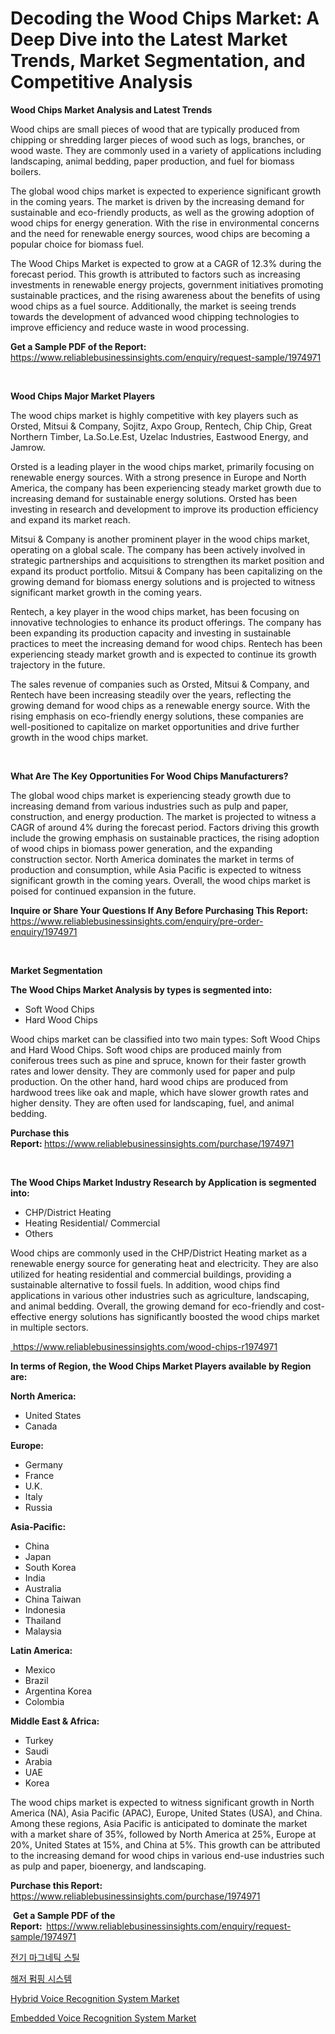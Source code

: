 <p><h1>Decoding the Wood Chips Market: A Deep Dive into the Latest Market Trends, Market Segmentation, and Competitive Analysis</h1></p><p><strong>Wood Chips Market Analysis and Latest Trends</strong></p>
<p><p>Wood chips are small pieces of wood that are typically produced from chipping or shredding larger pieces of wood such as logs, branches, or wood waste. They are commonly used in a variety of applications including landscaping, animal bedding, paper production, and fuel for biomass boilers.</p><p>The global wood chips market is expected to experience significant growth in the coming years. The market is driven by the increasing demand for sustainable and eco-friendly products, as well as the growing adoption of wood chips for energy generation. With the rise in environmental concerns and the need for renewable energy sources, wood chips are becoming a popular choice for biomass fuel.</p><p>The Wood Chips Market is expected to grow at a CAGR of 12.3% during the forecast period. This growth is attributed to factors such as increasing investments in renewable energy projects, government initiatives promoting sustainable practices, and the rising awareness about the benefits of using wood chips as a fuel source. Additionally, the market is seeing trends towards the development of advanced wood chipping technologies to improve efficiency and reduce waste in wood processing.</p></p>
<p><strong>Get a Sample PDF of the Report:&nbsp;</strong> <a href="https://www.reliablebusinessinsights.com/enquiry/request-sample/1974971">https://www.reliablebusinessinsights.com/enquiry/request-sample/1974971</a></p>
<p>&nbsp;</p>
<p><strong>Wood Chips Major Market Players</strong></p>
<p><p>The wood chips market is highly competitive with key players such as Orsted, Mitsui & Company, Sojitz, Axpo Group, Rentech, Chip Chip, Great Northern Timber, La.So.Le.Est, Uzelac Industries, Eastwood Energy, and Jamrow.</p><p>Orsted is a leading player in the wood chips market, primarily focusing on renewable energy sources. With a strong presence in Europe and North America, the company has been experiencing steady market growth due to increasing demand for sustainable energy solutions. Orsted has been investing in research and development to improve its production efficiency and expand its market reach.</p><p>Mitsui & Company is another prominent player in the wood chips market, operating on a global scale. The company has been actively involved in strategic partnerships and acquisitions to strengthen its market position and expand its product portfolio. Mitsui & Company has been capitalizing on the growing demand for biomass energy solutions and is projected to witness significant market growth in the coming years.</p><p>Rentech, a key player in the wood chips market, has been focusing on innovative technologies to enhance its product offerings. The company has been expanding its production capacity and investing in sustainable practices to meet the increasing demand for wood chips. Rentech has been experiencing steady market growth and is expected to continue its growth trajectory in the future.</p><p>The sales revenue of companies such as Orsted, Mitsui & Company, and Rentech have been increasing steadily over the years, reflecting the growing demand for wood chips as a renewable energy source. With the rising emphasis on eco-friendly energy solutions, these companies are well-positioned to capitalize on market opportunities and drive further growth in the wood chips market.</p></p>
<p>&nbsp;</p>
<p><strong>What Are The Key Opportunities For Wood Chips Manufacturers?</strong></p>
<p><p>The global wood chips market is experiencing steady growth due to increasing demand from various industries such as pulp and paper, construction, and energy production. The market is projected to witness a CAGR of around 4% during the forecast period. Factors driving this growth include the growing emphasis on sustainable practices, the rising adoption of wood chips in biomass power generation, and the expanding construction sector. North America dominates the market in terms of production and consumption, while Asia Pacific is expected to witness significant growth in the coming years. Overall, the wood chips market is poised for continued expansion in the future.</p></p>
<p><strong>Inquire or Share Your Questions If Any Before Purchasing This Report:</strong> <a href="https://www.reliablebusinessinsights.com/enquiry/pre-order-enquiry/1974971">https://www.reliablebusinessinsights.com/enquiry/pre-order-enquiry/1974971</a></p>
<p>&nbsp;</p>
<p><strong>Market Segmentation</strong></p>
<p><strong>The Wood Chips Market Analysis by types is segmented into:</strong></p>
<p><ul><li>Soft Wood Chips</li><li>Hard Wood Chips</li></ul></p>
<p><p>Wood chips market can be classified into two main types: Soft Wood Chips and Hard Wood Chips. Soft wood chips are produced mainly from coniferous trees such as pine and spruce, known for their faster growth rates and lower density. They are commonly used for paper and pulp production. On the other hand, hard wood chips are produced from hardwood trees like oak and maple, which have slower growth rates and higher density. They are often used for landscaping, fuel, and animal bedding.</p></p>
<p><strong>Purchase this Report:&nbsp;</strong><a href="https://www.reliablebusinessinsights.com/purchase/1974971">https://www.reliablebusinessinsights.com/purchase/1974971</a></p>
<p>&nbsp;</p>
<p><strong>The Wood Chips Market Industry Research by Application is segmented into:</strong></p>
<p><ul><li>CHP/District Heating</li><li>Heating Residential/ Commercial</li><li>Others</li></ul></p>
<p><p>Wood chips are commonly used in the CHP/District Heating market as a renewable energy source for generating heat and electricity. They are also utilized for heating residential and commercial buildings, providing a sustainable alternative to fossil fuels. In addition, wood chips find applications in various other industries such as agriculture, landscaping, and animal bedding. Overall, the growing demand for eco-friendly and cost-effective energy solutions has significantly boosted the wood chips market in multiple sectors.</p></p>
<p><a href="https://www.reliablebusinessinsights.com/wood-chips-r1974971">&nbsp;https://www.reliablebusinessinsights.com/wood-chips-r1974971</a></p>
<p><strong>In terms of Region, the Wood Chips Market Players available by Region are:</strong></p>
<p>
    <p> <strong> North America: </strong>
        <ul>
            <li>United States</li>
            <li>Canada</li>
        </ul>
        </p> 
    <p> <strong> Europe: </strong>
        <ul>
            <li>Germany</li>
            <li>France</li>
            <li>U.K.</li>
            <li>Italy</li>
            <li>Russia</li>
        </ul>
        </p> 
    <p> <strong> Asia-Pacific: </strong>
        <ul>
            <li>China</li>
            <li>Japan</li>
            <li>South Korea</li>
            <li>India</li>
            <li>Australia</li>
            <li>China Taiwan</li>
            <li>Indonesia</li>
            <li>Thailand</li>
            <li>Malaysia</li>
        </ul>
        </p> 
    <p> <strong> Latin America: </strong>
        <ul>
            <li>Mexico</li>
            <li>Brazil</li>
            <li>Argentina Korea</li>
            <li>Colombia</li>
        </ul>
        </p> 
    <p> <strong> Middle East & Africa: </strong>
        <ul>
            <li>Turkey</li>
            <li>Saudi</li>
            <li>Arabia</li>
            <li>UAE</li>
            <li>Korea</li>
        </ul>
    </p>
    </p>
<p><p>The wood chips market is expected to witness significant growth in North America (NA), Asia Pacific (APAC), Europe, United States (USA), and China. Among these regions, Asia Pacific is anticipated to dominate the market with a market share of 35%, followed by North America at 25%, Europe at 20%, United States at 15%, and China at 5%. This growth can be attributed to the increasing demand for wood chips in various end-use industries such as pulp and paper, bioenergy, and landscaping.</p></p>
<p><strong>Purchase this Report: </strong><a href="https://www.reliablebusinessinsights.com/purchase/1974971">https://www.reliablebusinessinsights.com/purchase/1974971</a></p>
<p>&nbsp;<strong>Get a Sample PDF of the Report:&nbsp;&nbsp;</strong><a href="https://www.reliablebusinessinsights.com/enquiry/request-sample/1974971">https://www.reliablebusinessinsights.com/enquiry/request-sample/1974971</a></p>
<p><strong></strong></p>
<p><p><a href="https://medium.com/@sergioagasta_31871/%EC%A0%84%EA%B8%B0-%EC%9E%90%EC%84%9D-%EC%B2%A0%EA%B0%95-%EC%8B%9C%EC%9E%A5-%EC%A1%B0%EC%82%AC-%EB%B3%B4%EA%B3%A0%EC%84%9C-2024%EB%85%84%EB%B6%80%ED%84%B0-2031%EB%85%84%EA%B9%8C%EC%A7%80%EC%9D%98-%EC%97%AD%EC%82%AC-%EB%B0%8F-%EC%98%88%EC%B8%A1-8f31b9fb8d79">전기 마그네틱 스틸</a></p><p><a href="https://medium.com/@sergioagasta_31871/%EC%88%98%EC%A4%91-%ED%8E%8C%ED%95%91-%EC%8B%9C%EC%8A%A4%ED%85%9C-%EC%8B%9C%EC%9E%A5-%EB%B3%B4%EA%B3%A0%EC%84%9C%EB%8A%94-%EC%9D%B4-%EC%8B%9C%EC%9E%A5%EC%9D%98-%EC%B5%9C%EC%8B%A0-%EB%8F%99%ED%96%A5%EA%B3%BC-%EC%84%B1%EC%9E%A5-%EA%B8%B0%ED%9A%8C%EB%A5%BC-%EB%B3%B4%EC%97%AC%EC%A4%8D%EB%8B%88%EB%8B%A4-7d59ce5b43e8">해저 펌핑 시스템</a></p><p><a href="https://github.com/nicholepatriciadoylenwnrjr0/Market-Research-Report-List-3/blob/main/hybrid-voice-recognition-system-market.md">Hybrid Voice Recognition System Market</a></p><p><a href="https://github.com/gamblestampleyjenny50m5sl6/Market-Research-Report-List-3/blob/main/embedded-voice-recognition-system-market.md">Embedded Voice Recognition System Market</a></p></p>